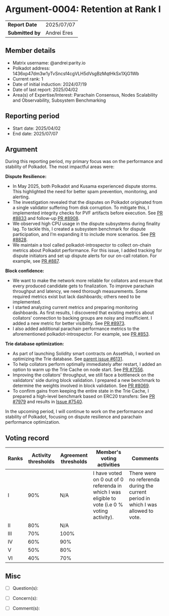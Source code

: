 # Argument-0004: Retention at Rank I

|                 |                               |
| --------------- | ----------------------------- |
| **Report Date** | 2025/07/07                    |
| **Submitted by**| Andrei Eres                   |


## Member details

- Matrix username: @andrei:parity.io
- Polkadot address: 1436xp47dm3w1yTvSncsf4cgVLH5dVsgBzMqtHkSx1XjG1Wb
- Current rank: 1
- Date of initial induction: 2024/07/19
- Date of last report: 2025/04/02
- Area(s) of Expertise/Interest: Parachain Consensus, Nodes Scalability and Observability, Subsystem Benchmarking


## Reporting period

- Start date: 2025/04/02
- End date: 2025/07/07


## Argument

During this reporting period, my primary focus was on the performance and stability of Polkadot. The most impactful areas were:

**Dispute Resilience:**
- In May 2025, both Polkadot and Kusama experienced dispute storms. This highlighted the need for better spam prevention, monitoring, and alerting.
- The investigation revealed that the disputes on Polkadot originated from a single validator suffering from disk corruption. To mitigate this, I implemented integrity checks for PVF artifacts before execution. See [PR #8833](https://github.com/paritytech/polkadot-sdk/pull/8833) and follow-up  [PR #8908](https://github.com/paritytech/polkadot-sdk/pull/8908).
- We observed high CPU usage in the dispute subsystems during finality lag. To tackle this, I created a subsystem benchmark for dispute participation, and I’m expanding it to include more scenarios. See [PR #8828](https://github.com/paritytech/polkadot-sdk/pull/8828).
- We maintain a tool called polkadot-introspector to collect on-chain metrics about Polkadot performance. For this issue, I added tracking for dispute initiators and set up dispute alerts for our on-call rotation. For example, see [PR #887](https://github.com/paritytech/polkadot-introspector/pull/887).

**Block confidence:**
- We want to make the network more reliable for collators and ensure that every produced candidate gets to finalization. To improve parachain throughput and latency, we need thorough measurements. Some required metrics exist but lack dashboards; others need to be implemented.
- I started analyzing current metrics and preparing monitoring dashboards. As first results, I discovered that existing metrics about collators’ connection to backing groups are noisy and insufficient. I added a new metric for better visibility. See [PR #8973](https://github.com/paritytech/polkadot-sdk/pull/8973).
- I also added additional parachain performance metrics to the aforementioned polkadot-introspector. For example, see [PR #853](https://github.com/paritytech/polkadot-introspector/pull/853).

**Trie database optimization:**
- As part of launching Solidity smart contracts on AssetHub, I worked on optimizing the Trie database. See [parent issue #6131](https://github.com/paritytech/polkadot-sdk/issues/6131).
- To help collators perform optimally immediately after restart, I added an option to warm up the Trie Cache on node start. See [PR #7556](https://github.com/paritytech/polkadot-sdk/pull/7556).
- Improving the collators' throughput, we still face a bottleneck on the validators' side during block validation. I prepared a new benchmark to determine the weights involved in block validation. See [PR #8069](https://github.com/paritytech/polkadot-sdk/pull/8069).
- To confirm gains from keeping the entire state in the Trie Cache, I prepared a high-level benchmark based on ERC20 transfers: See [PR #7979](https://github.com/paritytech/polkadot-sdk/pull/7979) and results in [Issue #7540](https://github.com/paritytech/polkadot-sdk/issues/7540#issuecomment-3009015002).

In the upcoming period, I will continue to work on the performance and stability of Polkadot, focusing on dispute resilience and parachain performance optimization.


## Voting record

|  Ranks | Activity thresholds | Agreement thresholds | Member's voting activities | Comments |
|---|---|---|---|---|
|I  |90%   |N/A   | I have voted on 0 out of 0 referenda in which I was eligible to vote (i.e 0 % voting activity). | There were no referenda during the current period in which I was allowed to vote. |
|II |80%   |N/A   |   |  |
|III|70%   |100%  |   |  |
|IV |60%   |90%   |   |  |
|V  |50%   |80%   |   |  |
|VI |40%   |70%   |   |  |


## Misc

- [ ] Question(s): 

- [ ] Concern(s): 

- [ ] Comment(s): 

